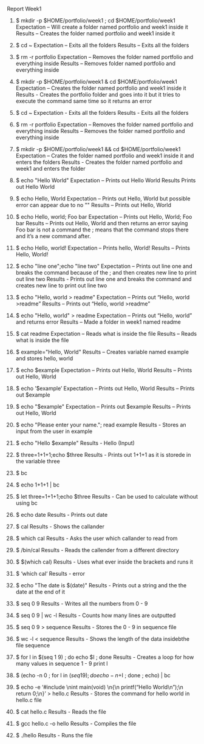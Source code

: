 Report Week1

1. $ mkdir -p $HOME/portfolio/week1 ; cd $HOME/portfolio/week1 
Expectation – Will create a folder named portfolio and week1 inside it 
Results – Creates the folder named portfolio and week1 inside it

2. $ cd ~ 
Expectation – Exits all the folders
Results – Exits all the folders 

3. $ rm -r portfolio 
Expectation – Removes the folder named portfolio and everything inside 
Results – Removes folder named portfolio and everything inside  

4. $ mkdir -p $HOME/portfolio/week1 & cd $HOME/portfolio/week1
Expectation – Creates the folder named portfolio and week1 inside it
Results - Creates the portfolio folder and goes into it but it tries to execute the command same time so it returns an error 

5. $ cd ~
Expectation - Exits all the folders
Results - Exits all the folders 

6. $ rm -r portfolio
Expectation – Removes the folder named portfolio and everything inside
Results – Removes the folder named portfolio and everything inside 

7. $ mkdir -p $HOME/portfolio/week1 && cd $HOME/portfolio/week1
Expectation – Crates the folder named portfolio and week1 inside it and enters the folders
Results - Creates the folder named portfolio and week1 and enters the folder

8. $ echo "Hello World" 
Expectation – Prints out Hello World
Results Prints out Hello World

9. $ echo Hello, World
Expectation – Prints out Hello, World but possible error can appear due to no ""
Results – Prints out Hello, World 

10. $ echo Hello, world; Foo bar 
Expectation – Prints out Hello, World; Foo bar
Results – Prints out Hello, World and then returns an error saying Foo bar is not a command the ; means that the command stops there and it’s a new command after. 

11. $ echo Hello, world!
Expectation – Prints hello, World!
Results – Prints Hello, World!

12. $ echo "line one";echo "line two"
Expectation – Prints out line one and breaks the command because of the ; and then creates new line to print out line two
Results - Prints out line one and breaks the command and creates new line to print out line two

13. $ echo "Hello, world > readme" 
Expectation – Prints out “Hello, world >readme”
Results – Prints out “Hello, world >readme”

14. $ echo "Hello, world" > readme
Expectation – Prints out “Hello, world” and returns error
Results – Made a folder in week1 named readme 

15. $ cat readme 
Expectation – Reads what is inside the file
Results – Reads what is inside the file 

16. $ example="Hello, World"
Results – Creates variable named example and stores hello, world 

17. $ echo $example 
Expectation – Prints out Hello, World
Results – Prints out Hello, World 

18. $ echo ’$example’ 
Expectation – Prints out Hello, World
Results – Prints out $example

19. $ echo "$example" 
Expectation – Prints out $example
Results – Prints out Hello, World

20. $ echo "Please enter your name."; read example
Results - Stores an input from the user in example

21. $ echo "Hello $example"
Results - Hello (Input)

22. $ three=1+1+1;echo $three
Results - Prints out 1+1+1 as it is storede in the variable three

23. $ bc 

24. $ echo 1+1+1 | bc 

25. $ let three=1+1+1;echo $three 
Results - Can be used to calculate without using bc

26. $ echo date
Results - Prints out date

27. $ cal
Results - Shows the callander

28. $ which cal
Results - Asks the user which callander to read from

29. $ /bin/cal
Results - Reads the callender from a different directory 

30. $ $(which cal)
Results - Uses what ever inside the brackets and runs it

31. $ ‘which cal‘
Results - error

32. $ echo "The date is $(date)"
Results - Prints out a string and the the date at the end of it

33. $ seq 0 9
Results - Writes all the numbers from 0 - 9

34. $ seq 0 9 | wc -l 
Results - Counts how many lines are outputted 

35. $ seq 0 9 > sequence
Results - Stores the 0 - 9 in sequence file

36. $ wc -l < sequence 
Results - Shows the length of the data insidebthe file sequence

37. $ for I in $(seq 1 9) ; do echo $I ; done
Results - Creates a loop for how many values in sequence 1 - 9 print l

38. $ (echo -n 0 ; for I in $(seq 1 9) ; do echo -n +$I ; done ; echo) | bc  

39. $ echo -e ‘#include \nint main(void) \n{\n printf(“Hello World\\n”);\n return 0;\n}’ > hello.c 
 Results - Stores the command for hello world in hello.c file

40. $ cat hello.c 
Results - Reads the file

41. $ gcc hello.c -o hello
Results - Compiles the file

42. $ ./hello
Results - Runs the file
